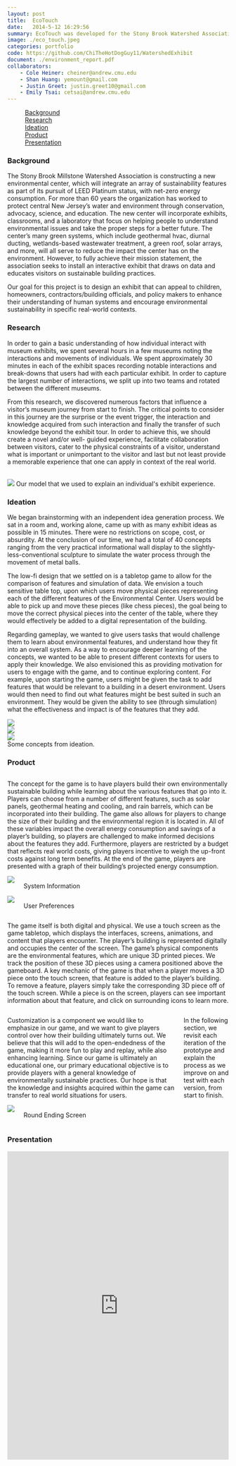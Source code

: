 ```yaml
---
layout: post
title:  EcoTouch
date:   2014-5-12 16:29:56
summary: EcoTouch was developed for the Stony Brook Watershed Association as part of my undergraduate HCI Capstone project. EcoTouch is a game that helps individuals understand the impact of using sustainable systems in their home. It uses a multitouch table with augmented reality markers to create a physical and digital experience, where users complete simulations of attempting to make a more sustainable home. 
image: ./eco_touch.jpeg
categories: portfolio
code: https://github.com/ChiTheHotDogGuy11/WatershedExhibit
document: ./environment_report.pdf
collaborators:
    - Cole Heiner: cheiner@andrew.cmu.edu
    - Shan Huang: yemount@gmail.com
    - Justin Greet: justin.greet10@gmail.com
    - Emily Tsai: cetsai@andrew.cmu.edu
---
```



<div data-magellan-expedition="fixed">
    <dl class="sub-nav">
        <dd data-magellan-arrival="background"><a href="#background">Background</a></dd>
        <dd data-magellan-arrival="research"><a href="#research">Research</a></dd>
        <dd data-magellan-arrival="ideas"><a href="#ideas">Ideation</a></dd>   
        <dd data-magellan-arrival="product"><a href="#product">Product</a></dd>  
        <dd data-magellan-arrival="presentation"><a href="#presentation">Presentation</a></dd>
    </dl>
</div>
<a name="background"></a>
<h3 data-magellan-destination="background">Background</h3>

The Stony Brook Millstone Watershed Association is constructing a new environmental center, which will integrate an array of sustainability features as part of its pursuit of LEED Platinum status, with net-zero energy consumption. For more than 60 years the organization has worked to protect central New Jersey’s water and environment through conservation, advocacy, science, and education. The new center will incorporate exhibits, classrooms, and a laboratory that focus on helping people to understand environmental issues and take the proper steps for a better future. The center’s many green systems, which include geothermal hvac, diurnal ducting, wetlands-based wastewater treatment, a green roof,
solar arrays, and more, will all serve to reduce the impact the center has on the environment. However, to fully achieve their mission statement, the association seeks to install an interactive exhibit that draws on data and educates visitors on sustainable building practices.

Our goal for this project is to design an exhibit that can appeal to children, homeowners, contractors/building officials, and policy makers to enhance their understanding of human systems and encourage environmental sustainability in specific real-world contexts.

<a name="research"></a>
<h3 data-magellan-destination="research">Research</h3>

In order to gain a basic understanding of how individual interact with museum exhibits, we spent several hours in a few museums noting the interactions and movements of individuals. We spent approximately 30 minutes in each of the exhibit spaces recording notable interactions and break-downs that users had with each particular exhibit. In order to capture the largest number of interactions, we split up into two teams and rotated between the different museums.

From this research, we discovered numerous factors that influence a visitor’s museum journey from start to finish. The critical points to consider in this journey are the surprise or the event trigger, the interaction and knowledge acquired from such interaction and finally the transfer of such knowledge beyond the exhibit tour. In order to achieve this, we should create a novel and/or well- guided experience, facilitate collaboration between visitors, cater to the physical constraints of a visitor, understand what is important or unimportant to the visitor and last but not least provide a memorable experience that one can apply in context of the real world.
<br/>
<br/>

<img class="th" src="/assets/img/ecotouch/museum_model.png">
Our model that we used to explain an individual's exhibit experience.

<a name="ideas"></a>
<h3 data-magellan-destination="ideas">Ideation</h3>

We began brainstorming with an independent idea generation process. We sat in a room and, working alone, came up with as many exhibit ideas as possible in 15 minutes. There were no restrictions on scope, cost, or absurdity. At the conclusion of our time, we had a total of 40 concepts ranging from the very practical informational wall display to the slightly-less-conventional sculpture to simulate the water process through the movement of metal balls. 

The low-fi design that we settled on is a tabletop game to allow for the comparison of features and simulation of data. We envision a touch sensitive table top, upon which users move physical pieces representing each of the different features of the Environmental Center. Users would be able to pick up and move these pieces (like chess pieces), the goal being to move the correct physical pieces into the center of the table, where they would effectively be added to a digital representation of the building.

Regarding gameplay, we wanted to give users tasks that would challenge them to learn about environmental features, and understand how they fit into an overall system. As a way to encourage deeper learning of the concepts, we wanted to be able to present different contexts for users to apply their knowledge. We also envisioned this as providing motivation for users to engage with the game, and to continue exploring content. For example, upon starting the game, users might be given the task to add features that would be relevant to a building in a desert environment. Users would then need to find out what features might be best suited in such an environment. They would be given the ability to see (through simulation) what the effectiveness and impact is of the features that they add.

<div class="row">
    <div class="medium-4 columns">
        <img class="th" src="/assets/img/ecotouch/tabletop_idea.png">
    </div>
    <div class="medium-4 columns">
        <img class="th" src="/assets/img/ecotouch/energy_flow_idea.png">
    </div>
    <div class="medium-4 columns">
        <img class="th" src="/assets/img/ecotouch/augmented_reality_idea.png">
    </div>
</div>
Some concepts from ideation.

<a name="product"></a>
<h3 data-magellan-destination="product">Product</h3>


<div class="row">
    <div class="medium-6 columns">
        <p>The concept for the game is to have players build their own environmentally sustainable building while learning about the various features that go into it. Players can choose from a number of different features, such as solar panels, geothermal heating and cooling, and rain barrels, which can be incorporated into their building. The game also allows for players to change the size of their building and the environmental region it is located in. All of these variables impact the overall energy consumption and savings of a player’s building, so players are challenged to make informed decisions about the features they add. Furthermore, players are restricted by a budget that reflects real world costs, giving players incentive to weigh the up-front costs against long term benefits. At the end of the game, players are presented with a graph of their building’s projected energy consumption.</p>
    </div>
    <div class="medium-6 columns">
        <img class="th" src="/assets/img/ecotouch/info_screen.png"/>
        <p>System Information</p>
    </div>
</div>
<div class="row">
    <div class="medium-6 columns">
        <img class="th" src="/assets/img/ecotouch/preference_screen.png"/>
        <p>User Preferences</p>
    </div>
    <div class="medium-6 columns">
        <p>The game itself is both digital and physical. We use a touch screen as the game tabletop, which displays the interfaces, screens, animations, and content that players encounter. The player’s building is represented digitally and occupies the center of the screen. The game’s physical components are the environmental features, which are unique 3D printed pieces. We track the position of these 3D pieces using a camera positioned above the gameboard. A key mechanic of the game is that when a player moves a 3D piece onto the touch screen, that feature is added to the player’s building. To remove a feature, players simply take the corresponding 3D piece off of the touch screen. While a piece is on the screen, players can see important information about that feature, and click on surrounding icons to learn more.</p>
    </div>
</div>
</div>
<div class="row">
    <div class="medium-6 columns">
        <p>Customization is a component we would like to emphasize in our game, and we want to give players control over how their building ultimately turns out. We believe that this will add to the open-endedness of the game, making it more fun to play and replay, while also enhancing learning. Since our game is ultimately an educational one, our primary educational objective is to provide players with a general knowledge of environmentally sustainable practices. Our hope is that the knowledge and insights acquired within the game can transfer to real world situations for users.</p>
        <p>In the following section, we revisit each iteration of the prototype and explain the process as we improve on and test with each version, from start to finish.</p>
    </div>
    <div class="medium-6 columns">
        <img class="th" src="/assets/img/ecotouch/round_screen.png"/>
        <p>Round Ending Screen</p>
    </div>
</div>


<a name="presentation"></a>
<h3 data-magellan-destination="presentation">Presentation</h3>

<iframe src="http://www.slideshare.net/slideshow/embed_code/34585436" width="100%" height="700" frameborder="0" marginwidth="0" marginheight="0" scrolling="no"></iframe>
